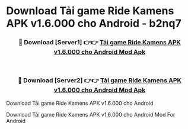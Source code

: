 # Download Tải game Ride Kamens APK v1.6.000 cho Android - b2nq7


<div align="center">
<h3>🔴 Download [Server1] 👉👉 <a href="https://apk-comot.site?title=Tải_game_Ride_Kamens_APK_v1.6.000_cho_Android">Tải game Ride Kamens APK v1.6.000 cho Android Mod Apk</a></h3><br>
<h3>🔴 Download [Server2] 👉👉 <a href="https://apk-comot.site?title=Tải_game_Ride_Kamens_APK_v1.6.000_cho_Android">Tải game Ride Kamens APK v1.6.000 cho Android Mod Apk</a></h3>
</div>



Download Tải game Ride Kamens APK v1.6.000 cho Android 

Download Tải game Ride Kamens APK v1.6.000 cho Android Mod For Android